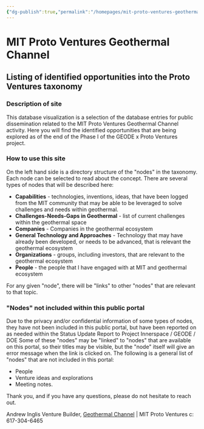 ```yaml
---
{"dg-publish":true,"permalink":"/homepages/mit-proto-ventures-geothermal-channel/","tags":["gardenEntry"]}
---
```



# MIT Proto Ventures Geothermal Channel

## Listing of identified opportunities into the Proto Ventures taxonomy

### Description of site
This database visualization is a selection of the database entries for public dissemination related to the MIT Proto Ventures Geothermal Channel activity. Here you will find the identified opportunities that are being explored as of the end of the Phase I of the GEODE x Proto Ventures project.

### How to use this site
On the left hand side is a directory structure of the "nodes" in the taxonomy.
Each node can be selected to read about the concept. 
There are several types of nodes that will be described here:

- **Capabilities** - technologies, inventions, ideas, that have been logged from the MIT  community that may be able to be leveraged to solve challenges and needs within geothermal.
- **Challenges-Needs-Gaps in Geothermal** - list of current challenges within the geothermal space
- **Companies** - Companies in the geothermal ecosystem
- **General Technology and Approaches** - Technology that may have already been developed, or needs to be advanced, that is relevant the geothermal ecosystem
- **Organizations** - groups, including investors, that are relevant to the geothermal ecosystem
- **People** - the people that I have engaged with at MIT and geothermal ecosystem

For any given "node", there will be "links" to other "nodes" that are relevant to that topic.

### "Nodes" not included within this public portal

Due to the privacy and/or confidential information of some types of nodes, they have not been included in this public portal, but have been reported on as needed within the Status Update Report to Project Innerspace / GEODE / DOE 
Some of these "nodes" may be "linked" to "nodes" that are available on this portal, so their titles may be visible, but the "node" itself will give an error message when the link is clicked on.
The following is a general list of "nodes" that are not included in this portal:
- People
- Venture ideas and explorations
- Meeting notes.

Thank you, and if you have any questions, please do not hesitate to reach out.

Andrew Inglis
Venture Builder, [Geothermal Channel](https://protoventures.mit.edu/geothermal/ "https://protoventures.mit.edu/geothermal/") | MIT Proto Ventures
c: 617-304-6465